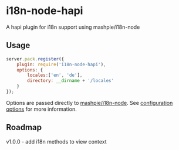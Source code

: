 # i18n-node-hapi

A hapi plugin for i18n support using mashpie/i18n-node

## Usage
```javascript
server.pack.register({
    plugin: require('i18n-node-hapi'),
    options: {
        locales:['en', 'de'], 
        directory: __dirname + '/locales'
    }
});
```

Options are passed directly to [mashpie/i18n-node](https://github.com/mashpie/i18n-node). See [configuration options](https://github.com/mashpie/i18n-node#configure) for more information.

## Roadmap

v1.0.0 - add i18n methods to view context
